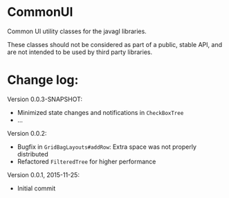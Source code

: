 # CommonUI

Common UI utility classes for the javagl libraries.

These classes should not be considered as part of a public, stable API, 
and are not intended to be used by third party libraries.


# Change log:

Version 0.0.3-SNAPSHOT:

* Minimized state changes and notifications in `CheckBoxTree`
* ...

Version 0.0.2:

* Bugfix in `GridBagLayouts#addRow`: Extra space was not properly distributed
* Refactored `FilteredTree` for higher performance

     
Version 0.0.1, 2015-11-25:

* Initial commit
